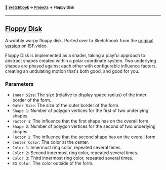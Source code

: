 #### <sup>:notebook: [sketchbook](https://github.com/flatpickles/sketchbook) → [Projects](../) → Floppy Disk</sup>
---

## [Floppy Disk](http://flatpickles.com/sketchbook/#floppy-disk)

A wobbly warpy floppy disk. Ported over to Sketchbook from the [original version](https://editor.isf.video/shaders/62506e017917e40014095a49) on ISF.video.

Floppy Disk is implemented as a shader, taking a playful approach to abstract shapes created within a polar coordinate system. Two underlying shapes are phased against each other with configurable influence factors, creating an undulating motion that's both good, and good for you.

### Parameters

* `Inner Size`: The size (relative to display space radius) of the inner border of the form.
* `Outer Size`: The size of the outer border of the form.
* `Shape 1`: Number of polygon vertices for the first of two underlying shapes.
* `Factor 1`: The influence that the first shape has on the overall form.
* `Shape 2`: Number of polygon vertices for the second of two underlying shapes.
* `Factor 2`: The influence that the second shape has on the overall form.
* `Center Color`: The color at the center.
* `Color 1`: Innermost ring color, repeated several times.
* `Color 2`: Second innermost ring color, repeated several times.
* `Color 3`: Third innermost ring color, repeated several times.
* `BG Color`: The color outside of the form.